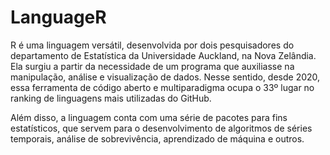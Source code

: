 # LanguageR
R é uma linguagem versátil, desenvolvida por dois pesquisadores do departamento de Estatística da Universidade Auckland, na Nova Zelândia. Ela surgiu a partir da necessidade de um programa que auxiliasse na manipulação, análise e visualização de dados. Nesse sentido, desde 2020, essa ferramenta de código aberto e multiparadigma ocupa o 33º lugar no ranking de linguagens mais utilizadas do GitHub. 

Além disso, a linguagem conta com uma série de pacotes para fins estatísticos, que servem para o desenvolvimento de algoritmos de séries temporais, análise de sobrevivência, aprendizado de máquina e outros. 
